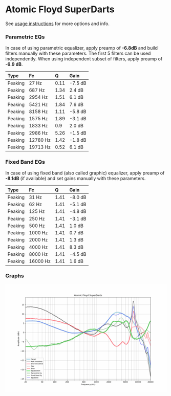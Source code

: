 # Atomic Floyd SuperDarts
See [usage instructions](https://github.com/jaakkopasanen/AutoEq#usage) for more options and info.

### Parametric EQs
In case of using parametric equalizer, apply preamp of **-6.8dB** and build filters manually
with these parameters. The first 5 filters can be used independently.
When using independent subset of filters, apply preamp of **-6.9 dB**.

| Type    | Fc       |    Q | Gain    |
|:--------|:---------|:-----|:--------|
| Peaking | 27 Hz    | 0.11 | -7.5 dB |
| Peaking | 687 Hz   | 1.34 | 2.4 dB  |
| Peaking | 2954 Hz  | 1.51 | 6.1 dB  |
| Peaking | 5421 Hz  | 1.84 | 7.6 dB  |
| Peaking | 8158 Hz  | 1.11 | -5.8 dB |
| Peaking | 1575 Hz  | 1.89 | -3.1 dB |
| Peaking | 1833 Hz  | 0.9  | 2.0 dB  |
| Peaking | 2986 Hz  | 5.26 | -1.5 dB |
| Peaking | 12780 Hz | 1.42 | -1.8 dB |
| Peaking | 19713 Hz | 0.52 | 6.1 dB  |

### Fixed Band EQs
In case of using fixed band (also called graphic) equalizer, apply preamp of **-8.1dB**
(if available) and set gains manually with these parameters.

| Type    | Fc       |    Q | Gain    |
|:--------|:---------|:-----|:--------|
| Peaking | 31 Hz    | 1.41 | -8.0 dB |
| Peaking | 62 Hz    | 1.41 | -5.1 dB |
| Peaking | 125 Hz   | 1.41 | -4.8 dB |
| Peaking | 250 Hz   | 1.41 | -3.1 dB |
| Peaking | 500 Hz   | 1.41 | 1.0 dB  |
| Peaking | 1000 Hz  | 1.41 | 0.7 dB  |
| Peaking | 2000 Hz  | 1.41 | 1.3 dB  |
| Peaking | 4000 Hz  | 1.41 | 8.3 dB  |
| Peaking | 8000 Hz  | 1.41 | -4.5 dB |
| Peaking | 16000 Hz | 1.41 | 1.6 dB  |

### Graphs
![](./Atomic%20Floyd%20SuperDarts.png)